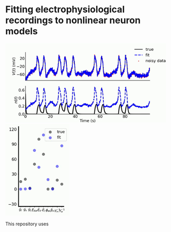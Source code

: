 # Fitting electrophysiological recordings to nonlinear neuron models 

<img src="est_paths.gif" width="500px" /><img src="est_params.gif" width="200px" />



This repository uses